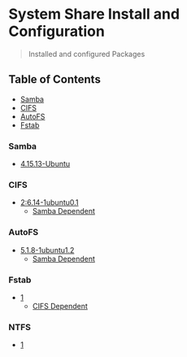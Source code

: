 # System Share Install and Configuration
> Installed and configured Packages

## Table of Contents
* [Samba](#samba)
* [CIFS](#cifs)
* [AutoFS](#autofs)
* [Fstab](#fstab)

### Samba
* [4.15.13-Ubuntu](https://github.com/Cuates/ubuntuinstall/tree/main/systemshare/samba)

### CIFS
* [2:6.14-1ubuntu0.1](https://github.com/Cuates/ubuntuinstall/tree/main/systemshare/cifs)
  * [Samba Dependent](https://github.com/Cuates/ubuntuinstall/tree/main/systemshare/samba)

### AutoFS
* [5.1.8-1ubuntu1.2](https://github.com/Cuates/ubuntuinstall/tree/main/systemshare/cifs)
  * [Samba Dependent](https://github.com/Cuates/ubuntuinstall/tree/main/systemshare/samba)

### Fstab
* [1](https://github.com/Cuates/ubuntuinstall/tree/main/systemshare/fstab)
  * [CIFS Dependent](https://github.com/Cuates/ubuntuinstall/tree/main/systemshare/cifs)

### NTFS
* [1]()

